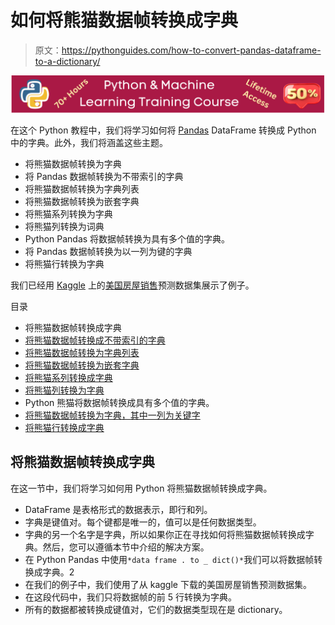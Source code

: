 # 如何将熊猫数据帧转换成字典

> 原文：<https://pythonguides.com/how-to-convert-pandas-dataframe-to-a-dictionary/>

[![Python & Machine Learning training courses](img/49ec9c6da89a04c9f45bab643f8c765c.png)](https://sharepointsky.teachable.com/p/python-and-machine-learning-training-course)

在这个 Python 教程中，我们将学习如何将 [Pandas](https://pythonguides.com/pandas-in-python/) DataFrame 转换成 Python 中的字典。此外，我们将涵盖这些主题。

*   将熊猫数据帧转换为字典
*   将 Pandas 数据帧转换为不带索引的字典
*   将熊猫数据帧转换为字典列表
*   将熊猫数据帧转换为嵌套字典
*   将熊猫系列转换为字典
*   将熊猫列转换为词典
*   Python Pandas 将数据帧转换为具有多个值的字典。
*   将 Pandas 数据帧转换为以一列为键的字典
*   将熊猫行转换为字典

我们已经用 [Kaggle](https://www.kaggle.com/harlfoxem/housesalesprediction) 上的[美国房屋销售](https://www.kaggle.com/harlfoxem/housesalesprediction)预测数据集展示了例子。

目录

[](#)

*   将熊猫数据帧转换成字典
*   [将熊猫数据帧转换成不带索引的字典](#Convert_Pandas_DataFrame_to_Dictionary_Without_Index "Convert Pandas DataFrame to Dictionary Without Index")
*   [将熊猫数据帧转换为字典列表](#Convert_Pandas_DataFrame_to_Dictionary_List "Convert Pandas DataFrame to Dictionary List")
*   [将熊猫数据帧转换为嵌套字典](#Convert_Pandas_DataFrame_to_Nested_Dictionary "Convert Pandas DataFrame to Nested Dictionary")
*   [将熊猫系列转换成字典](#Convert_Pandas_Series_to_Dictionary "Convert Pandas Series to Dictionary")
*   [将熊猫列转换为字典](#Convert_Pandas_Column_to_Dictionary "Convert Pandas Column to Dictionary")
*   Python 熊猫将数据帧转换成具有多个值的字典。
*   [将熊猫数据帧转换为字典，其中一列为关键字](#Convert_Pandas_DataFrame_to_Dictionary_with_One_Column_as_Key "Convert Pandas DataFrame to Dictionary with One Column as Key")
*   [将熊猫行转换成字典](#Convert_Pandas_Row_To_Dictionary "Convert Pandas Row To Dictionary")

## 将熊猫数据帧转换成字典

在这一节中，我们将学习如何用 Python 将熊猫数据帧转换成字典。

*   DataFrame 是表格形式的数据表示，即行和列。
*   字典是键值对。每个键都是唯一的，值可以是任何数据类型。
*   字典的另一个名字是字典，所以如果你正在寻找如何将熊猫数据帧转换成字典。然后，您可以遵循本节中介绍的解决方案。
*   在 Python Pandas 中使用`*data frame . to _ dict()*`我们可以将数据帧转换成字典。2
*   在我们的例子中，我们使用了从 kaggle 下载的美国房屋销售预测数据集。
*   在这段代码中，我们只将数据帧的前 5 行转换为字典。
*   所有的数据都被转换成键值对，它们的数据类型现在是 dictionary。